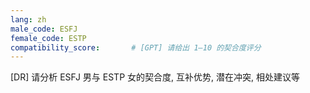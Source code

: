 ```yaml
---
lang: zh
male_code: ESFJ
female_code: ESTP
compatibility_score:       # [GPT] 请给出 1–10 的契合度评分
---
```


[DR] 请分析 ESFJ 男与 ESTP 女的契合度, 互补优势, 潜在冲突, 相处建议等

